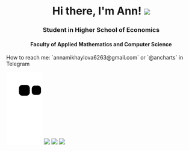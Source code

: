 <h1 align="center">Hi there, I'm Ann! </a> 
<img src="https://github.com/blackcater/blackcater/raw/main/images/Hi.gif" height="32"/></h1>
<h3 align="center">Student in Higher School of Economics</h3>
<h4 align="center">Faculty of Applied Mathematics and Computer Science</h4>
How to reach me: `annamikhaylova6263@gmail.com` or `@ancharts` in Telegram

![Snake animation](https://github.com/ancharts/ancharts/blob/output/github-snake.svg)
![](https://github-profile-summary-cards.vercel.app/api/cards/profile-details?username=ancharts&theme=monokai)
![](https://github-profile-summary-cards.vercel.app/api/cards/repos-per-language?username=ancharts&theme=monokai)
![](https://github-profile-summary-cards.vercel.app/api/cards/stats?username=ancharts&theme=monokai)

<!--
**ancharts/ancharts** is a ✨ _special_ ✨ repository because its `README.md` (this file) appears on your GitHub profile.

Here are some ideas to get you started:

- 🔭 I’m currently working on ...
- 🌱 I’m currently learning ...
- 👯 I’m looking to collaborate on ...
- 🤔 I’m looking for help with ...
- 💬 Ask me about ...
- 📫 How to reach me: ...
- 😄 Pronouns: ...
- ⚡ Fun fact: ...
-->

